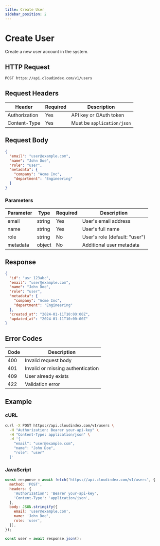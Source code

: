 ```yaml
---
title: Create User
sidebar_position: 2
---
```


# Create User

Create a new user account in the system.

## HTTP Request

```http
POST https://api.cloudindex.com/v1/users
```

## Request Headers

| Header | Required | Description |
|--------|----------|-------------|
| Authorization | Yes | API key or OAuth token |
| Content-Type | Yes | Must be `application/json` |

## Request Body

```json
{
  "email": "user@example.com",
  "name": "John Doe",
  "role": "user",
  "metadata": {
    "company": "Acme Inc",
    "department": "Engineering"
  }
}
```

### Parameters

| Parameter | Type | Required | Description |
|-----------|------|----------|-------------|
| email | string | Yes | User's email address |
| name | string | Yes | User's full name |
| role | string | No | User's role (default: "user") |
| metadata | object | No | Additional user metadata |

## Response

```json
{
  "id": "usr_123abc",
  "email": "user@example.com",
  "name": "John Doe",
  "role": "user",
  "metadata": {
    "company": "Acme Inc",
    "department": "Engineering"
  },
  "created_at": "2024-01-11T10:00:00Z",
  "updated_at": "2024-01-11T10:00:00Z"
}
```

## Error Codes

| Code | Description |
|------|-------------|
| 400 | Invalid request body |
| 401 | Invalid or missing authentication |
| 409 | User already exists |
| 422 | Validation error |

## Example

### cURL

```bash
curl -X POST https://api.cloudindex.com/v1/users \
  -H "Authorization: Bearer your-api-key" \
  -H "Content-Type: application/json" \
  -d '{
    "email": "user@example.com",
    "name": "John Doe",
    "role": "user"
  }'
```

### JavaScript

```javascript
const response = await fetch('https://api.cloudindex.com/v1/users', {
  method: 'POST',
  headers: {
    'Authorization': 'Bearer your-api-key',
    'Content-Type': 'application/json',
  },
  body: JSON.stringify({
    email: 'user@example.com',
    name: 'John Doe',
    role: 'user',
  }),
});

const user = await response.json();
